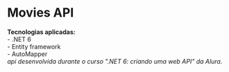 # Movies API

  <strong>Tecnologias aplicadas:</strong> </br>
    - .NET 6 </br>
    - Entity framework </br>
    - AutoMapper </br>
<i> api desenvolvida durante o curso ".NET 6: criando uma web API" da Alura.</i>
